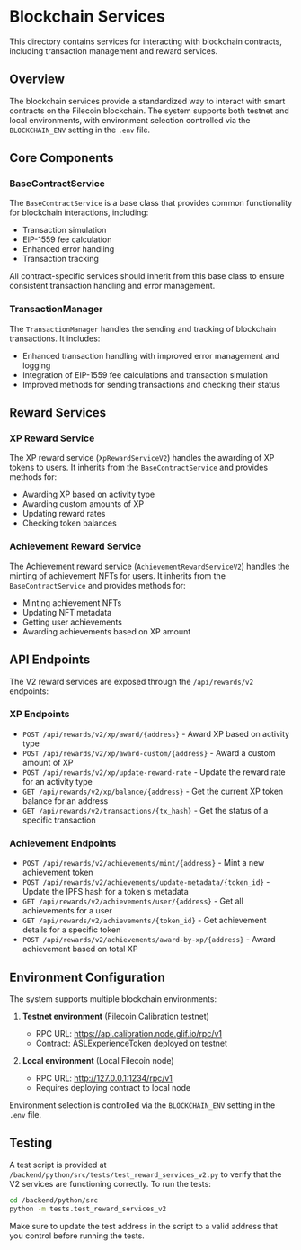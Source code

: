 # Blockchain Services

This directory contains services for interacting with blockchain contracts, including transaction management and reward services.

## Overview

The blockchain services provide a standardized way to interact with smart contracts on the Filecoin blockchain. The system supports both testnet and local environments, with environment selection controlled via the `BLOCKCHAIN_ENV` setting in the `.env` file.

## Core Components

### BaseContractService

The `BaseContractService` is a base class that provides common functionality for blockchain interactions, including:

- Transaction simulation
- EIP-1559 fee calculation
- Enhanced error handling
- Transaction tracking

All contract-specific services should inherit from this base class to ensure consistent transaction handling and error management.

### TransactionManager

The `TransactionManager` handles the sending and tracking of blockchain transactions. It includes:

- Enhanced transaction handling with improved error management and logging
- Integration of EIP-1559 fee calculations and transaction simulation
- Improved methods for sending transactions and checking their status

## Reward Services

### XP Reward Service

The XP reward service (`XpRewardServiceV2`) handles the awarding of XP tokens to users. It inherits from the `BaseContractService` and provides methods for:

- Awarding XP based on activity type
- Awarding custom amounts of XP
- Updating reward rates
- Checking token balances

### Achievement Reward Service

The Achievement reward service (`AchievementRewardServiceV2`) handles the minting of achievement NFTs for users. It inherits from the `BaseContractService` and provides methods for:

- Minting achievement NFTs
- Updating NFT metadata
- Getting user achievements
- Awarding achievements based on XP amount

## API Endpoints

The V2 reward services are exposed through the `/api/rewards/v2` endpoints:

### XP Endpoints

- `POST /api/rewards/v2/xp/award/{address}` - Award XP based on activity type
- `POST /api/rewards/v2/xp/award-custom/{address}` - Award a custom amount of XP
- `POST /api/rewards/v2/xp/update-reward-rate` - Update the reward rate for an activity type
- `GET /api/rewards/v2/xp/balance/{address}` - Get the current XP token balance for an address
- `GET /api/rewards/v2/transactions/{tx_hash}` - Get the status of a specific transaction

### Achievement Endpoints

- `POST /api/rewards/v2/achievements/mint/{address}` - Mint a new achievement token
- `POST /api/rewards/v2/achievements/update-metadata/{token_id}` - Update the IPFS hash for a token's metadata
- `GET /api/rewards/v2/achievements/user/{address}` - Get all achievements for a user
- `GET /api/rewards/v2/achievements/{token_id}` - Get achievement details for a specific token
- `POST /api/rewards/v2/achievements/award-by-xp/{address}` - Award achievement based on total XP

## Environment Configuration

The system supports multiple blockchain environments:

1. **Testnet environment** (Filecoin Calibration testnet)
   - RPC URL: https://api.calibration.node.glif.io/rpc/v1
   - Contract: ASLExperienceToken deployed on testnet

2. **Local environment** (Local Filecoin node)
   - RPC URL: http://127.0.0.1:1234/rpc/v1
   - Requires deploying contract to local node

Environment selection is controlled via the `BLOCKCHAIN_ENV` setting in the `.env` file.

## Testing

A test script is provided at `/backend/python/src/tests/test_reward_services_v2.py` to verify that the V2 services are functioning correctly. To run the tests:

```bash
cd /backend/python/src
python -m tests.test_reward_services_v2
```

Make sure to update the test address in the script to a valid address that you control before running the tests.
